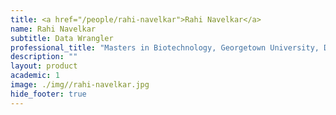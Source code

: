 ```yaml
---
title: <a href="/people/rahi-navelkar">Rahi Navelkar</a>
name: Rahi Navelkar
subtitle: Data Wrangler
professional_title: "Masters in Biotechnology, Georgetown University, Data Wrangler, 4DN-DCIC"  # Joined professional titles
description: ""
layout: product
academic: 1
image: ./img//rahi-navelkar.jpg
hide_footer: true
---
```


